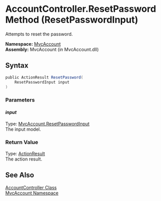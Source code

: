 AccountController.ResetPassword Method (ResetPasswordInput)
===========================================================
Attempts to reset the password.

**Namespace:** [MvcAccount][1]  
**Assembly:** MvcAccount (in MvcAccount.dll)

Syntax
------

```csharp
public ActionResult ResetPassword(
	ResetPasswordInput input
)
```

### Parameters

#### *input*
Type: [MvcAccount.ResetPasswordInput][2]  
The input model.

### Return Value
Type: [ActionResult][3]  
The action result.

See Also
--------
[AccountController Class][4]  
[MvcAccount Namespace][1]  

[1]: ../README.md
[2]: ../ResetPasswordInput/README.md
[3]: http://msdn2.microsoft.com/en-us/library/dd493064
[4]: README.md